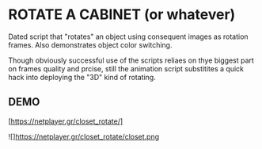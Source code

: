 # ROTATE A CABINET (or whatever)

Dated script that "rotates" an object using consequent  images as rotation frames.
Also demonstrates object color switching.

Though obviously successful use of the scripts reliaes on thye biggest part on frames quality and prcise, still the animation script substitites a quick hack into deploying the "3D" kind of rotating.


## DEMO

[https://netplayer.gr/closet_rotate/]

![]https://netplayer.gr/closet_rotate/closet.png